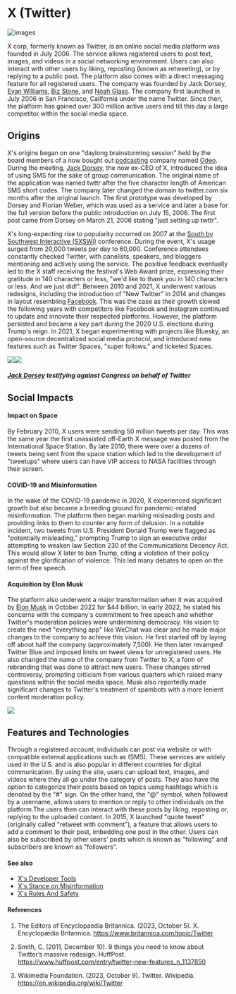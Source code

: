 # X (Twitter)

![images](https://static.vecteezy.com/system/resources/previews/026/406/678/original/social-media-x-logo-black-and-white-free-vector.jpg)

X corp, formerly known as Twitter, is an online social media platform was founded in July 2006. The service allows registered users to post text, images, and videos in a social networking environment. Users can also interact with other users by liking, reposting (known as retweeting), or by replying to a public post. The platform also comes with a direct messaging feature for all registered users. The company was founded by Jack Dorsey, [Evan Williams](https://en.wikipedia.org/wiki/Evan_Williams_(Internet_entrepreneur)), [Biz Stone](https://en.wikipedia.org/wiki/Biz_Stone), and [Noah Glass](https://en.wikipedia.org/wiki/Noah_Glass). The company first launched in July 2006 in San Francisco, California under the name Twitter. Since then, the platform has gained over 300 million active users and till this day a large competitor within the social media space.

## Origins
X's origins began on one "daylong brainstorming session" held by the board members of a now bought out [podcasting](https://en.wikipedia.org/wiki/Podcast) company named [Odeo](https://en.wikipedia.org/wiki/Odeo). During the meeting, [Jack Dorsey](https://en.wikipedia.org/wiki/Jack_Dorsey), the now ex-CEO of X, introduced the idea of using SMS for the sake of group communication. The original name of the application was named twttr after the five character length of American SMS short codes. The company later changed the domain to twitter.com six months after the original launch. The first prototype was developed by Dorsey and Florian Weber, which was used as a service and later a base for the full version before the public introduction on July 15, 2006. The first post came from Dorsey on March 21, 2006 stating "just setting up twttr". 

X's long-expecting rise to popularity occurred on 2007 at the [South by Southwest Interactive (SXSWi)](https://www.sxsw.com) conference. During the event, X's usage surged from 20,000 tweets per day to 60,000.  Conference attendees constantly checked Twitter, with panelists, speakers, and bloggers mentioning and actively using the service. The positive feedback eventually led to the X staff receiving the festival's Web Award prize, expressing their gratitude in 140 characters or less, "we'd like to thank you in 140 characters or less. And we just did!". Between 2010 and 2021, X underwent various redesigns, including the introduction of "New Twitter" in 2014 and changes in layout resembling [Facebook](https://en.wikipedia.org/wiki/Facebook). This was the case as their growth slowed the following years with competitors like Facebook and Instagram continued to update and innovate their respected platforms. However, the platform persisted and became a key part during the 2020 U.S. elections during Trump's reign. In 2021, X began experimenting with projects like Bluesky, an open-source decentralized social media protocol, and introduced new features such as Twitter Spaces, "super follows," and ticketed Spaces.

![](![](https://cdn.britannica.com/31/217131-050-3DF60FAE/Twitter-founder-Jack-Dorsey-2018.jpg))![](https://cdn.britannica.com/31/217131-050-3DF60FAE/Twitter-founder-Jack-Dorsey-2018.jpg)
##### [Jack Dorsey](https://en.wikipedia.org/wiki/Jack_Dorsey) testifying against Congress on behalf of Twitter

## Social Impacts 

#### Impact on Space
By February 2010, X users were sending 50 million tweets per day. This was the same year the first unassisted off-Earth X message was posted from the International Space Station. By late 2010, there were over a dozens of tweets being sent from the space station which led to the development of "tweetups" where users can have VIP access to NASA facilities through their screen. 

#### COVID-19 and Misinformation
In the wake of the COVID-19 pandemic in 2020, X experienced significant growth but also became a breeding ground for pandemic-related misinformation. The platform then began marking misleading posts and providing links to them to counter any form of delusion. In a notable incident, two tweets from U.S. President Donald Trump were flagged as "potentially misleading," prompting Trump to sign an executive order attempting to weaken law Section 230 of the Communications Decency Act. This would allow X later to ban Trump, citing a violation of their policy against the glorification of violence. This led many debates to open on the term of free speech. 

#### Acquisition by Elon Musk
The platform also underwent a major transformation when it was acquired by [Elon Musk](https://en.wikipedia.org/wiki/Elon_Musk) in October 2022 for $44 billion. In early 2022, he stated his concerns with the company's commitment to free speech and whether Twitter's moderation policies were undermining democracy. His vision to create the next "everything app" like WeChat was clear and he made major changes to the company to achieve this vision. He first started off by laying off about half the company (approximately 7,500). He then later revamped Twitter Blue and imposed limits on tweet views for unregistered users. He also changed the name of the company from Twitter to X, a form of rebranding that was done to attract new users. These changes stirred controversy, prompting criticism from various quarters which raised many questions within the social media space. Musk also reportedly made significant changes to Twitter's treatment of spambots with a more lenient content moderation policy.

![](https://helios-i.mashable.com/imagery/articles/03UtCGFML78V3OvGlDmcWSJ/hero-image.fill.size_1248x702.v1666926649.jpg)

## Features and Technologies
Through a registered account, individuals can post via website or with compatible external applications such as (SMS). These services are widely used in the U.S. and is also popular in different countries for digital communication. By using the site, users can upload text, images, and videos where they all go under the category of posts. They also have the option to categorize their posts based on topics using hashtags which is denoted by the "#" sign. On the other hand, the "@" symbol, when followed by a username, allows users to mention or reply to other individuals on the platform.The users then can interact with these posts by liking, reposting or, replying to the uploaded content. In 2015, X launched "quote tweet" (originally called "retweet with comment"), a feature that allows users to add a comment to their post, imbedding one post in the other. Users can also be subscribed by other users' posts which is known as "following" and subscribers are known as "followers".


#### See also
- [X's Developer Tools](https://developer.twitter.com/en/docs/twitter-api/tools-and-libraries/v2)
- [X's Stance on Misinformation](https://help.twitter.com/en/resources/addressing-misleading-info)
- [X's Rules And Safety](https://help.twitter.com/en/resources/addressing-misleading-info)

#### References
1. The Editors of Encyclopaedia Britannica. (2023, October 5). X. Encyclopædia Britannica. https://www.britannica.com/topic/Twitter 

2. Smith, C. (2011, December 10). 9 things you need to know about Twitter’s massive redesign. HuffPost. https://www.huffpost.com/entry/twitter-new-features_n_1137850 

3. Wikimedia Foundation. (2023, October 9). Twitter. Wikipedia. https://en.wikipedia.org/wiki/Twitter 